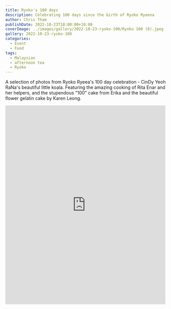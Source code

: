 ```yaml
---
title: Ryoko's 100 days
description: Celebrating 100 days since the birth of Ryoko Ryeena
author: Chris Tham
publishDate: 2022-10-23T18:00:00+10:00
coverImage: ../images/gallery/2022-10-23-ryoko-100/Ryoko 100 (8).jpeg
gallery: 2022-10-23-ryoko-100
categories:
  - Event
  - Food
tags:
  - Malaysian
  - afternoon tea
  - Ryoko
---
```


A selection of photos from Ryoko Ryeea's 100 day celebration - CinDy Yeoh RaNa's beautiful little koala. Featuring the amazing cooking of Rita Enar and her helpers, and the stupendous "100" cake from Erika and the beautiful flower gelatin cake by Karen Leong.

<iframe src="https://www.facebook.com/plugins/post.php?href=https%3A%2F%2Fwww.facebook.com%2Fchris1.tham%2Fposts%2Fpfbid0Cz23Wt3Lb8fhA56YXnaQKZYRNMs3rAdVUaPBBFHxgdPyQqN1REnmT6TwCEAEWm5gl&show_text=true&width=500" width="500" height="620" style="border:none;overflow:hidden" scrolling="no" frameborder="0" allowfullscreen="true" allow="autoplay; clipboard-write; encrypted-media; picture-in-picture; web-share"></iframe>
